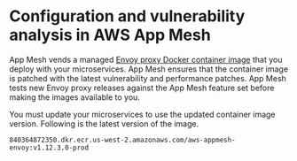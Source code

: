 # Configuration and vulnerability analysis in AWS App Mesh<a name="configuration-vulnerability-analysis"></a>

App Mesh vends a managed [Envoy proxy Docker container image](envoy.md) that you deploy with your microservices\. App Mesh ensures that the container image is patched with the latest vulnerability and performance patches\. App Mesh tests new Envoy proxy releases against the App Mesh feature set before making the images available to you\. 

You must update your microservices to use the updated container image version\. Following is the latest version of the image\.

```
840364872350.dkr.ecr.us-west-2.amazonaws.com/aws-appmesh-envoy:v1.12.3.0-prod
```